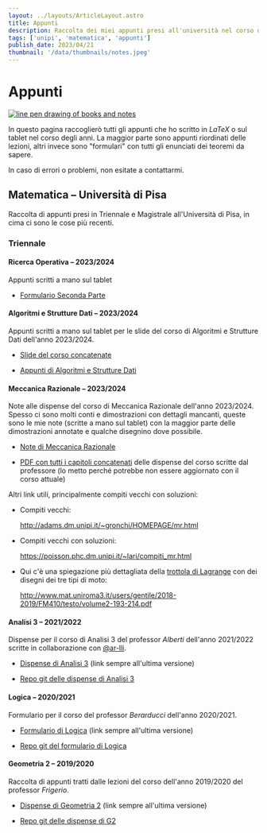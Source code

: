 ```yaml
---
layout: ../layouts/ArticleLayout.astro
title: Appunti
description: Raccolta dei miei appunti presi all'università nel corso degli anni
tags: ['unipi', 'matematica', 'appunti']
publish_date: 2023/04/21
thumbnail: '/data/thumbnails/notes.jpeg'
---
```


# Appunti

<a href="https://www.bing.com/images/create/line-pen-drawing-of-university-notes/6442c630292b4c39b69072a3b4d9f335?id=f1pjuVJ8AkEqrgkxxi7c4g%3D%3D&view=detailv2&idpp=genimg&FORM=GCRIDP&mode=overlay">
    <img src="../data/thumbnails/notes.jpeg" alt="line pen drawing of books and notes">
</a>

In questo pagina raccoglierò tutti gli appunti che ho scritto in _LaTeX_ o sul tablet nel corso
degli anni. La maggior parte sono appunti riordinati delle lezioni, altri invece sono "formulari"
con tutti gli enunciati dei teoremi da sapere.

In caso di errori o problemi, non esitate a contattarmi.

## Matematica &ndash; Università di Pisa

Raccolta di appunti presi in Triennale e Magistrale all'Università di Pisa, in cima ci sono le cose
più recenti.

### Triennale

#### Ricerca Operativa &ndash; 2023/2024

Appunti scritti a mano sul tablet

-   [Formulario Seconda Parte](https://static.aziis98.com/appunti/ricerca-operativa-formulario-2.pdf)

#### Algoritmi e Strutture Dati &ndash; 2023/2024

Appunti scritti a mano sul tablet per le slide del corso di Algoritmi e Strutture Dati dell'anno
2023/2024.

-   [Slide del corso concatenate](https://static.aziis98.com/appunti/asd-slides.pdf)

-   [Appunti di Algoritmi e Strutture Dati](https://static.aziis98.com/appunti/asd-appunti.pdf)

#### Meccanica Razionale &ndash; 2023/2024

Note alle dispense del corso di Meccanica Razionale dell'anno 2023/2024. Spesso ci sono molti conti
e dimostrazioni con dettagli mancanti, queste sono le mie note (scritte a mano sul tablet) con la
maggior parte delle dimostrazioni annotate e qualche disegnino dove possibile.

-   [Note di Meccanica Razionale](https://static.aziis98.com/appunti/meccanica-razionale-teoria.pdf)

-   [PDF con tutti i capitoli concatenati](https://static.aziis98.com/appunti/MR-full.pdf) delle
    dispense del corso scritte dal professore (lo metto perché potrebbe non essere aggiornato con il
    corso attuale)

Altri link utili, principalmente compiti vecchi con soluzioni:

-   Compiti vecchi:

    <http://adams.dm.unipi.it/~gronchi/HOMEPAGE/mr.html>

-   Compiti vecchi con soluzioni:

    <https://poisson.phc.dm.unipi.it/~lari/compiti_mr.html>

-   Qui c'è una spiegazione più dettagliata della
    [trottola di Lagrange](https://it.wikipedia.org/wiki/Trottola#Modello_fisico) con dei disegni
    dei tre tipi di moto:

    <http://www.mat.uniroma3.it/users/gentile/2018-2019/FM410/testo/volume2-193-214.pdf>

#### Analisi 3 &ndash; 2021/2022

Dispense per il corso di Analisi 3 del professor _Alberti_ dell'anno 2021/2022 scritte in
collaborazione con [@ar-lli](https://ar-lli.github.io/).

-   [Dispense di Analisi 3](https://github.com/aziis98/appunti-analisi-3/raw/main/main.pdf) (link
    sempre all'ultima versione)

-   [Repo git delle dispense di Analisi 3](https://github.com/aziis98/appunti-analisi-3)

#### Logica &ndash; 2020/2021

Formulario per il corso del professor _Berarducci_ dell'anno 2020/2021.

-   [Formulario di Logica](https://gitlab.com/aziis98-notes/formulari/logica/-/raw/main/main.pdf)
    (link sempre all'ultima versione)

-   [Repo git del formulario di Logica](https://gitlab.com/aziis98-notes/formulari/logica)

#### Geometria 2 &ndash; 2019/2020

Raccolta di appunti tratti dalle lezioni del corso dell'anno 2019/2020 del professor _Frigerio_.

-   [Dispense di Geometria 2](https://gitlab.com/aziis98/geometria-2/-/raw/master/main.pdf) (link
    sempre all'ultima versione)

-   [Repo git delle dispense di G2](https://gitlab.com/aziis98/geometria-2)
